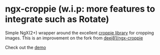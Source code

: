 # ngx-croppie (w.i.p: more features to integrate such as Rotate)

Simple NgX(2+) wrapper around the excellent [croppie library](https://foliotek.github.io/Croppie/) for cropping images. This is an improvement on the fork from [deej81/ngx-croppie](https://github.com/deej81/ngx-croppie)

Check out the [demo](https://likspie208.github.io/ngx-croppie/)
